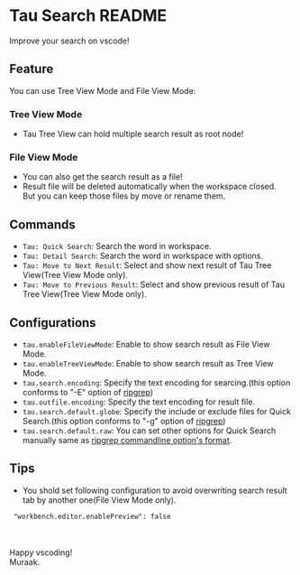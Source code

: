 # Tau Search README

Improve your search on vscode!

## Feature

You can use Tree View Mode and File View Mode:

### Tree View Mode

- Tau Tree View can hold multiple search result as root node!

### File View Mode

- You can also get the search result as a file!
- Result file will be deleted automatically when the workspace closed.<br/>
    But you can keep those files by move or rename them.

## Commands
- `Tau: Quick Search`: Search the word in workspace.
- `Tau: Detail Search`: Search the word in workspace with options.
- `Tau: Move to Next Result`: Select and show next result of Tau Tree View(Tree View Mode only).
- `Tau: Move to Previous Result`: Select and show previous result of Tau Tree View(Tree View Mode only).

## Configurations
- `tau.enableFileViewMode`: Enable to show search result as File View Mode.
- `tau.enableTreeViewMode`: Enable to show search result as Tree View Mode.
- `tau.search.encoding`: 
    Specify the text encoding for searcing.(this option conforms to "-E" option of [ripgrep](https://www.mankier.com/1/rg))
- `tau.outfile.encoding`:
    Specify the text encoding for result file.
- `tau.search.default.globe`: 
    Specify the include or exclude files for Quick Search.(this option conforms to "-g" option of [ripgrep](https://www.mankier.com/1/rg))
- `tau.search.default.raw`:
    You can set other options for Quick Search manually same as [ripgrep commandline option's format](https://www.mankier.com/1/rg).

## Tips
- You shold set following configuration to avoid overwriting search result tab by another one(File View Mode only).<br/>

```
 "workbench.editor.enablePreview": false
```

<br/>
<br/>
Happy vscoding!<br/>
Muraak.

